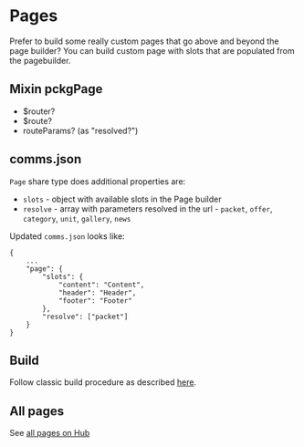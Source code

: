 # Pages
Prefer to build some really custom pages that go above and beyond the page builder? You can build custom page with slots that are populated from the pagebuilder. 

## Mixin pckgPage
 - $router?
 - $route?
 - routeParams? (as "resolved?")

## comms.json
`Page` share type does additional properties are:
 - `slots` - object with available slots in the Page builder
 - `resolve` - array with parameters resolved in the url - `packet`, `offer`, `category`, `unit`, `gallery`, `news`

Updated `comms.json` looks like:
```
{
    ...
    "page": {
        "slots": {
            "content": "Content",
            "header": "Header",
            "footer": "Footer"
        },
        "resolve": ["packet"]
    }
}
```

## Build
Follow classic build procedure as described [here](./../README.md).
   
## All pages
See [all pages on Hub](https://hub.comms.dev/)